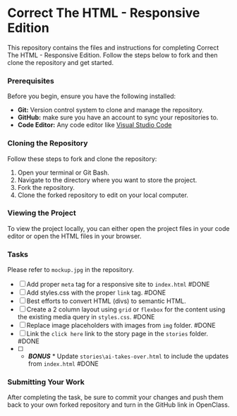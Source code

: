 # Correct The HTML - Responsive Edition

This repository contains the files and instructions for completing Correct The HTML - Responsive Edition. Follow the steps below to fork and then clone the repository and get started.

### Prerequisites

Before you begin, ensure you have the following installed:

- **Git:** Version control system to clone and manage the repository.
- **GitHub:** make sure you have an account to sync your repositories to.
- **Code Editor:** Any code editor like [Visual Studio Code](https://code.visualstudio.com/)

### Cloning the Repository

Follow these steps to fork and clone the repository:

1. Open your terminal or Git Bash.
2. Navigate to the directory where you want to store the project.
3. Fork the repository.
4. Clone the forked repository to edit on your local computer.

### Viewing the Project

To view the project locally, you can either open the project files in your code editor or open the HTML files in your browser.

### Tasks

Please refer to `mockup.jpg` in the repository.

- [ ] Add proper `meta` tag for a responsive site to `index.html` #DONE
- [ ] Add styles.css with the proper `link` tag. #DONE
- [ ] Best efforts to convert HTML (divs) to semantic HTML.
- [ ] Create a 2 column layout using `grid` or `flexbox` for the content using the existing media query in `styles.css`. #DONE
- [ ] Replace image placeholders with images from `img` folder. #DONE
- [ ] Link the `click here` link to the story page in the `stories` folder. #DONE
- [ ] - **_BONUS_** \* Update `stories\ai-takes-over.html` to include the updates from `index.html` #DONE

### Submitting Your Work

After completing the task, be sure to commit your changes and push them back to your own forked repository and turn in the GitHub link in OpenClass.
